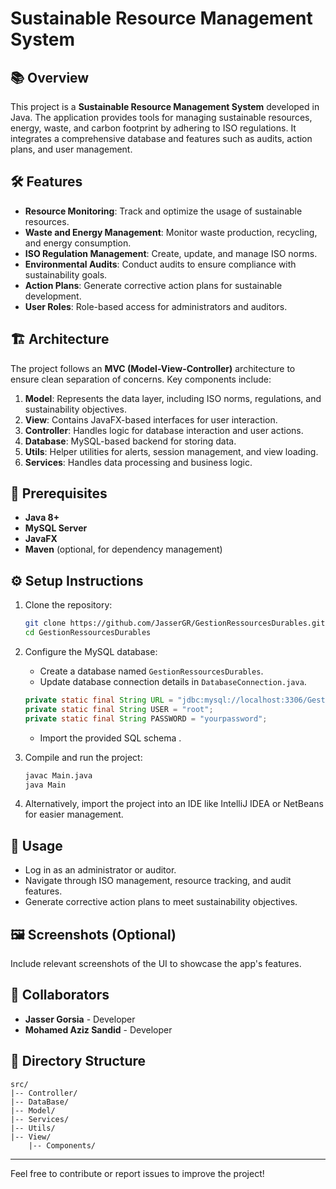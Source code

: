 # Sustainable Resource Management System

## 📚 Overview
This project is a **Sustainable Resource Management System** developed in Java. The application provides tools for managing sustainable resources, energy, waste, and carbon footprint by adhering to ISO regulations. It integrates a comprehensive database and features such as audits, action plans, and user management.

## 🛠️ Features
- **Resource Monitoring**: Track and optimize the usage of sustainable resources.
- **Waste and Energy Management**: Monitor waste production, recycling, and energy consumption.
- **ISO Regulation Management**: Create, update, and manage ISO norms.
- **Environmental Audits**: Conduct audits to ensure compliance with sustainability goals.
- **Action Plans**: Generate corrective action plans for sustainable development.
- **User Roles**: Role-based access for administrators and auditors.

## 🏗️ Architecture
The project follows an **MVC (Model-View-Controller)** architecture to ensure clean separation of concerns. Key components include:

1. **Model**: Represents the data layer, including ISO norms, regulations, and sustainability objectives.
2. **View**: Contains JavaFX-based interfaces for user interaction.
3. **Controller**: Handles logic for database interaction and user actions.
4. **Database**: MySQL-based backend for storing data.
5. **Utils**: Helper utilities for alerts, session management, and view loading.
6. **Services**: Handles data processing and business logic.

## 📖 Prerequisites
- **Java 8+**
- **MySQL Server**
- **JavaFX**
- **Maven** (optional, for dependency management)

## ⚙️ Setup Instructions
1. Clone the repository:
   ```bash
   git clone https://github.com/JasserGR/GestionRessourcesDurables.git
   cd GestionRessourcesDurables
   ```
2. Configure the MySQL database:
   - Create a database named `GestionRessourcesDurables`.
   - Update database connection details in `DatabaseConnection.java`.
   ```java
   private static final String URL = "jdbc:mysql://localhost:3306/GestionRessourcesDurables";
   private static final String USER = "root";
   private static final String PASSWORD = "yourpassword";
   ```
   - Import the provided SQL schema .

3. Compile and run the project:
   ```bash
   javac Main.java
   java Main
   ```

4. Alternatively, import the project into an IDE like IntelliJ IDEA or NetBeans for easier management.

## 🚀 Usage
- Log in as an administrator or auditor.
- Navigate through ISO management, resource tracking, and audit features.
- Generate corrective action plans to meet sustainability objectives.

## 🖼️ Screenshots (Optional)
Include relevant screenshots of the UI to showcase the app's features.

## 👥 Collaborators
- **Jasser Gorsia** - Developer
- **Mohamed Aziz Sandid** - Developer

## 📂 Directory Structure
```
src/
|-- Controller/
|-- DataBase/
|-- Model/
|-- Services/
|-- Utils/
|-- View/
    |-- Components/
```

---
Feel free to contribute or report issues to improve the project!

